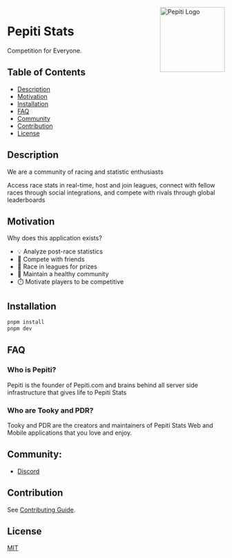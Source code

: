 <img align="right" alt="Pepiti Logo" width="150" src="https://i.imgur.com/kVlNdUB.png">

# Pepiti Stats 

Competition for Everyone.

## Table of Contents

* [Description](#description)
* [Motivation](#motivation)
* [Installation](#installation)
* [FAQ](#faq)
* [Community](#community)
* [Contribution](#contribution)
* [License](#license)


## Description

We are a community of racing and statistic enthusiasts

Access race stats in real-time, host and join leagues, connect with fellow races through social integrations, and compete with rivals through global leaderboards


## Motivation

Why does this application exists?

- 💡 Analyze post-race statistics
- 🍻 Compete with friends 
- 🏁 Race in leagues for prizes
- 🎈 Maintain a healthy community
- ⏱️ Motivate players to be competitive


## Installation

```bash
pnpm install
pnpm dev
```

## FAQ

### Who is Pepiti?

Pepiti is the founder of Pepiti.com and brains behind all server side infrastructure that gives life to Pepiti Stats


### Who are Tooky and PDR?

Tooky and PDR are the creators and maintainers of Pepiti Stats Web and Mobile applications that you love and enjoy.


## Community:

- [Discord](https://discord.com/invite/mx-bikes)


## Contribution

See [Contributing Guide](./contributing.md).


## License

[MIT](./LICENCE.MD)